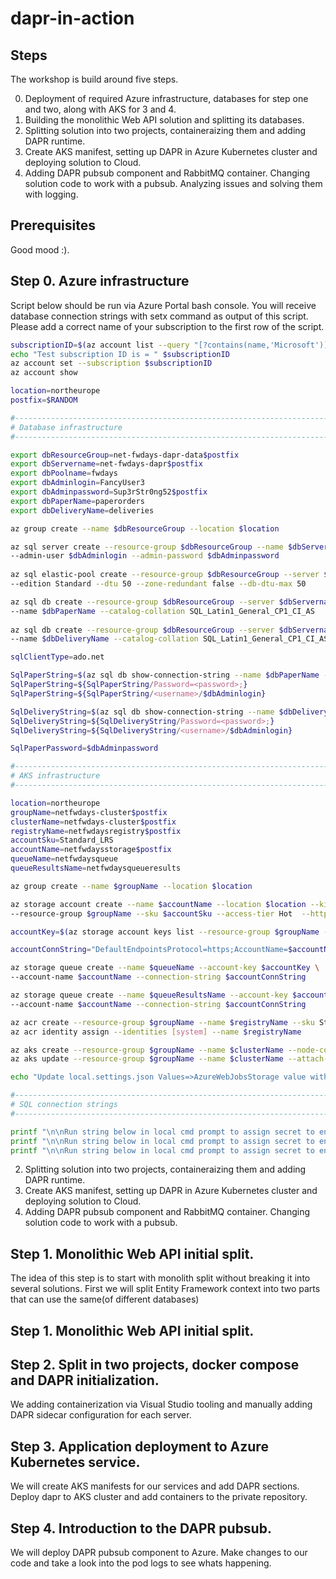 # dapr-in-action

## Steps
The workshop is build around five steps.

0. Deployment of required Azure infrastructure, databases for step one and two, along with AKS for 3 and 4.
1. Building the monolithic Web API solution and splitting its databases.
2. Splitting solution into two projects, containeraizing them and adding DAPR runtime.
3. Create AKS manifest, setting up DAPR in Azure Kubernetes cluster and deploying solution to Cloud.
4. Adding DAPR pubsub component and RabbitMQ container. Changing solution code to work with a pubsub.
Analyzing issues and solving them with logging.


## Prerequisites

Good mood :).

## Step 0. Azure infrastructure
Script below should be run via Azure Portal bash console. 
You will receive database connection strings with setx command as output of this script.
Please add a correct name of your subscription to the first row of the script. 

```bash
subscriptionID=$(az account list --query "[?contains(name,'Microsoft')].[id]" -o tsv)
echo "Test subscription ID is = " $subscriptionID
az account set --subscription $subscriptionID
az account show

location=northeurope
postfix=$RANDOM

#----------------------------------------------------------------------------------
# Database infrastructure
#----------------------------------------------------------------------------------

export dbResourceGroup=net-fwdays-dapr-data$postfix
export dbServername=net-fwdays-dapr$postfix
export dbPoolname=fwdays
export dbAdminlogin=FancyUser3
export dbAdminpassword=Sup3rStr0ng52$postfix
export dbPaperName=paperorders
export dbDeliveryName=deliveries

az group create --name $dbResourceGroup --location $location

az sql server create --resource-group $dbResourceGroup --name $dbServername --location $location \
--admin-user $dbAdminlogin --admin-password $dbAdminpassword
	
az sql elastic-pool create --resource-group $dbResourceGroup --server $dbServername --name $dbPoolname \
--edition Standard --dtu 50 --zone-redundant false --db-dtu-max 50

az sql db create --resource-group $dbResourceGroup --server $dbServername --elastic-pool $dbPoolname \
--name $dbPaperName --catalog-collation SQL_Latin1_General_CP1_CI_AS
	
az sql db create --resource-group $dbResourceGroup --server $dbServername --elastic-pool $dbPoolname \
--name $dbDeliveryName --catalog-collation SQL_Latin1_General_CP1_CI_AS	

sqlClientType=ado.net

SqlPaperString=$(az sql db show-connection-string --name $dbPaperName --server $dbServername --client $sqlClientType --output tsv)
SqlPaperString=${SqlPaperString/Password=<password>;}
SqlPaperString=${SqlPaperString/<username>/$dbAdminlogin}

SqlDeliveryString=$(az sql db show-connection-string --name $dbDeliveryName --server $dbServername --client $sqlClientType --output tsv)
SqlDeliveryString=${SqlDeliveryString/Password=<password>;}
SqlDeliveryString=${SqlDeliveryString/<username>/$dbAdminlogin}

SqlPaperPassword=$dbAdminpassword

#----------------------------------------------------------------------------------
# AKS infrastructure
#----------------------------------------------------------------------------------

location=northeurope
groupName=netfwdays-cluster$postfix
clusterName=netfwdays-cluster$postfix
registryName=netfwdaysregistry$postfix
accountSku=Standard_LRS
accountName=netfwdaysstorage$postfix
queueName=netfwdaysqueue
queueResultsName=netfwdaysqueueresults

az group create --name $groupName --location $location

az storage account create --name $accountName --location $location --kind StorageV2 \
--resource-group $groupName --sku $accountSku --access-tier Hot  --https-only true

accountKey=$(az storage account keys list --resource-group $groupName --account-name $accountName --query "[0].value" | tr -d '"')

accountConnString="DefaultEndpointsProtocol=https;AccountName=$accountName;AccountKey=$accountKey;EndpointSuffix=core.windows.net"

az storage queue create --name $queueName --account-key $accountKey \
--account-name $accountName --connection-string $accountConnString

az storage queue create --name $queueResultsName --account-key $accountKey \
--account-name $accountName --connection-string $accountConnString

az acr create --resource-group $groupName --name $registryName --sku Standard
az acr identity assign --identities [system] --name $registryName

az aks create --resource-group $groupName --name $clusterName --node-count 3 --generate-ssh-keys --network-plugin azure
az aks update --resource-group $groupName --name $clusterName --attach-acr $registryName

echo "Update local.settings.json Values=>AzureWebJobsStorage value with:  " $accountConnString

#----------------------------------------------------------------------------------
# SQL connection strings
#----------------------------------------------------------------------------------

printf "\n\nRun string below in local cmd prompt to assign secret to environment variable SqlPaperString:\nsetx SqlPaperString \"$SqlPaperString\"\n\n"
printf "\n\nRun string below in local cmd prompt to assign secret to environment variable SqlDeliveryString:\nsetx SqlDeliveryString \"$SqlDeliveryString\"\n\n"
printf "\n\nRun string below in local cmd prompt to assign secret to environment variable SqlPaperPassword:\nsetx SqlPaperPassword \"$SqlPaperPassword\"\n\n"

```

2. Splitting solution into two projects, containeraizing them and adding DAPR runtime.
3. Create AKS manifest, setting up DAPR in Azure Kubernetes cluster and deploying solution to Cloud.
4. Adding DAPR pubsub component and RabbitMQ container. Changing solution code to work with a pubsub.

## Step 1. Monolithic Web API initial split.

The idea of this step is to start with monolith split without breaking it into several solutions.
First we will split Entity Framework context into two parts that can use the same(of different databases)

## Step 1. Monolithic Web API initial split.

## Step 2. Split in two projects, docker compose and DAPR initialization.
We adding containerization via Visual Studio tooling and manually adding DAPR sidecar configuration for each server.

## Step 3. Application deployment to Azure Kubernetes service.
We will create AKS manifests for our services and add DAPR sections.
Deploy dapr to AKS cluster and add containers to the private repository.

## Step 4. Introduction to the DAPR pubsub.
We will deploy DAPR pubsub component to Azure. Make changes to our code and take a look into the pod logs to see whats happening.


